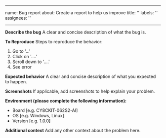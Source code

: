 
---

name: Bug report
about: Create a report to help us improve
title: ''
labels: ''
assignees: ''

---

**Describe the bug**
A clear and concise description of what the bug is.

**To Reproduce**
Steps to reproduce the behavior:
1. Go to '...'
2. Click on '....'
3. Scroll down to '....'
4. See error

**Expected behavior**
A clear and concise description of what you expected to happen.

**Screenshots**
If applicable, add screenshots to help explain your problem.

**Environment (please complete the following information):**
 - Board [e.g. CY8CKIT-062S2-AI]
 - OS [e.g. Windows, Linux]
 - Version [e.g. 1.0.0]

**Additional context**
Add any other context about the problem here.
